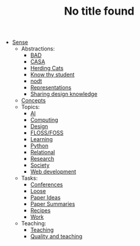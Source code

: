 ﻿---
title: No title found
---
* [Sense](sense.md)
   * Abstractions:
      * [BAD](CASA/bad-mindset.md)
      * [CASA](CASA/casa.md)
      * [Herding Cats](Bricolage/herding-cats.md)
      * [Know thy student](CASA/know-thy-student.md)
      * [nodt](nodt/nodt.md)
      * [Representations](Representations/representations.md)
      * [Sharing design knowledge](Sharing-design-knowledge/sharing-design-knowledge.md)
    * [Concepts](concepts/concepts.md)
    * Topics:
      * [AI](AI/AI.md)
      * [Computing](computing/computing.md)
      * [Design](Design/design.md)
      * [FLOSS/FOSS](computing/floss.md)
      * [Learning](Learning/learning.md)
      * [Python](Python/python.md)
      * [Relational](relational/relational.md)
      * [Research](Research/research.md)
      * [Society](Society/society.md)
      * [Web development](Web-development/web-development.md)
    * Tasks:
      * [Conferences](Conferences/conferences.md)
      * [Loose](loose/loose.md)
      * [Paper Ideas](Paper-Ideas/paper-ideas.md)
      * [Paper Summaries](Paper-Summaries/paper-summaries.md)
      * [Recipes](Recipes/recipes.md)
      * [Work](work/work-categories.md)
    * Teaching:
      * [Teaching](Teaching/teaching.md)
      * [Quality and teaching](Quality-and-teaching/quality-teaching.md)